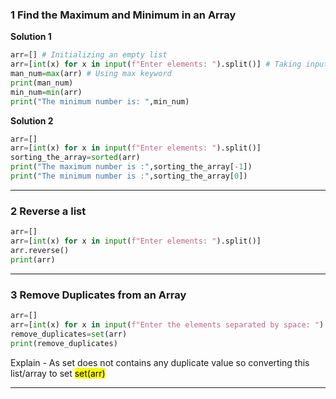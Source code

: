 ### 1 Find the Maximum and Minimum in an Array
**Solution 1**
```python
arr=[] # Initializing an empty list
arr=[int(x) for x in input(f"Enter elements: ").split()] # Taking input from user using list comprehension.
man_num=max(arr) # Using max keyword
print(man_num)
min_num=min(arr)
print("The minimum number is: ",min_num)
```

**Solution 2**
```python
arr=[]
arr=[int(x) for x in input(f"Enter elements: ").split()]
sorting_the_array=sorted(arr)
print("The maximum number is :",sorting_the_array[-1])
print("The minimum number is :",sorting_the_array[0])
```
----------------------
### 2 Reverse a list
```python
arr=[]
arr=[int(x) for x in input(f"Enter elements: ").split()]
arr.reverse()
print(arr)
```
---------------------
### 3 Remove Duplicates from an Array
```python
arr=[]
arr=[int(x) for x in input(f"Enter the elements separated by space: ").split()]
remove_duplicates=set(arr)
print(remove_duplicates)
```
Explain - As set does not contains any duplicate value so converting this list/array to set <mark>set(arr)</mark>

---------------------
